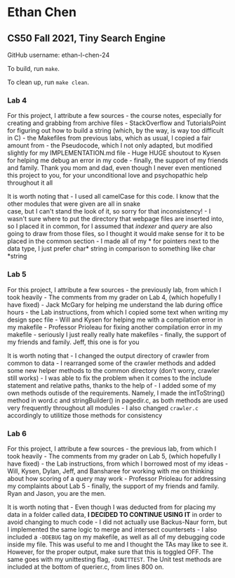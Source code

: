 # Ethan Chen
## CS50 Fall 2021, Tiny Search Engine

GitHub username: ethan-l-chen-24

To build, run `make`.

To clean up, run `make clean`.

### Lab 4

For this project, I attribute a few sources
    - the course notes, especially for creating and grabbing from archive files
    - StackOverflow and TutorialsPoint for figuring out how to build a string (which, by 
        the way, is way too difficult in C)
    - the Makefiles from previous labs, which as usual, I copied a fair amount from
    - the Pseudocode, which I not only adapted, but modified slightly for my IMPLEMENTATION.md file
    - Huge HUGE shoutout to Kysen for helping me debug an error in my code
    - finally, the support of my friends and family. Thank you mom and dad, even though
        I never even mentioned this project to you, for your unconditional love and
        psychopathic help throughout it all

It is worth noting that
    - I used all camelCase for this code. I know that the other modules that were given are all in snake   
        case, but I can't stand the look of it, so sorry for that inconsistency!
    - I wasn't sure where to put the directory that webpage files are inserted into, so I placed it in
        common, for I assumed that _indexer_ and _query_ are also going to draw from those files, so
        I thought it would make sense for it to be placed in the common section
    - I made all of my * for pointers next to the data type, I just prefer char* string in comparison to something like char *string

### Lab 5
For this project, I attribute a few sources
    - the previously lab, from which I took heavily
    - The comments from my grader on Lab 4, (which hopefully I have fixed)
    - Jack McGary for helping me understand the lab during office hours
    - the Lab instructions, from which I copied some text when writing my design spec file
    - Will and Kysen for helping me with a compilation error in my makefile
    - Professor Prioleau for fixing another compilation error in my makefile
    - seriously I just really really hate makefiles
    - finally, the support of my friends and family. Jeff, this one is for you

It is worth noting that
    - I changed the output directory of crawler from common to data
    - I rearranged some of the crawler methods and added some new helper methods to the common directory (don't worry, crawler still works)
    - I was  able to fix the problem when it comes to the include statement and relative paths, thanks to the help of 
    - I added some of my own methods outisde of the requirements. Namely, I made the intToString() method in word.c and stringBuilder() in pagedir.c, as both methods are used very frequently throughout all modules
    - I also changed `crawler.c` accordingly to utilitize those methods for consistency

### Lab 6
For this project, I attribute a few sources
    - the previous lab, from which I took heavily
    - The comments from my grader on Lab 5, (which hopefully I have fixed)
    - the Lab instructions, from which I borrowed most of my ideas
    - Will, Kysen, Dylan, Jeff, and Bansharee for working with me on thinking about how scoring of a query may work
    - Professor Prioleau for addressing my complaints about Lab 5
    - finally, the support of my friends and family. Ryan and Jason, you are the men.

It is worth noting that
    - Even though I was deducted from for placing my data in a folder called data, __I DECIDED TO CONTINUE USING IT__ in order to avoid changing to much code
    - I did not actually use Backus-Naur form, but I implemented the same logic to merge and intersect countersets
    - I also included a `-DDEBUG` tag on my makefile, as well as all of my debugging code inside my file. This was useful to me and I thought the TAs may like to see it. However, for the 
        proper output, make sure that this is toggled OFF. The same goes with my unittesting flag, `-DUNITTEST`. The Unit test methods are included at the bottom of querier.c, from lines 800 on.